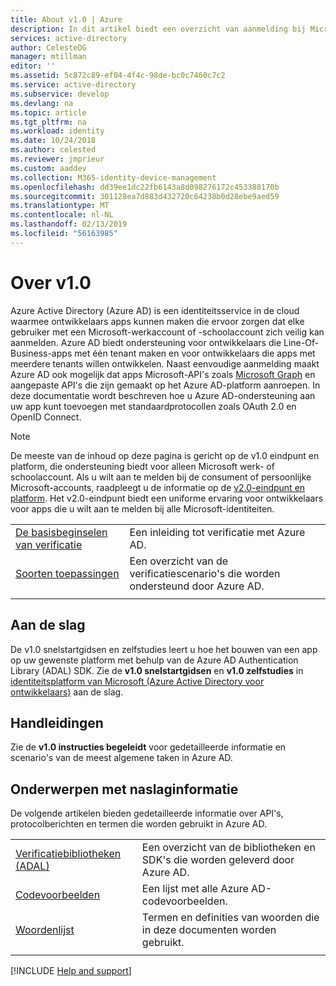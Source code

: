 ```yaml
---
title: About v1.0 | Azure
description: In dit artikel biedt een overzicht van aanmelding bij Microsoft werken en schoolaccounts met behulp van de Azure Active Directory v1.0 eindpunt en het platform.
services: active-directory
author: CelesteDG
manager: mtillman
editor: ''
ms.assetid: 5c872c89-ef04-4f4c-98de-bc0c7460c7c2
ms.service: active-directory
ms.subservice: develop
ms.devlang: na
ms.topic: article
ms.tgt_pltfrm: na
ms.workload: identity
ms.date: 10/24/2018
ms.author: celested
ms.reviewer: jmprieur
ms.custom: aaddev
ms.collection: M365-identity-device-management
ms.openlocfilehash: dd39ee1dc22fb6143a8d098276172c453388170b
ms.sourcegitcommit: 301128ea7d883d432720c64238b0d28ebe9aed59
ms.translationtype: MT
ms.contentlocale: nl-NL
ms.lasthandoff: 02/13/2019
ms.locfileid: "56163985"
---
```

# <a name="about-v10"></a>Over v1.0

Azure Active Directory (Azure AD) is een identiteitsservice in de cloud waarmee ontwikkelaars apps kunnen maken die ervoor zorgen dat elke gebruiker met een Microsoft-werkaccount of -schoolaccount zich veilig kan aanmelden. Azure AD biedt ondersteuning voor ontwikkelaars die Line-Of-Business-apps met één tenant maken en voor ontwikkelaars die apps met meerdere tenants willen ontwikkelen. Naast eenvoudige aanmelding maakt Azure AD ook mogelijk dat apps Microsoft-API's zoals [Microsoft Graph](https://docs.microsoft.com/graph/overview) en aangepaste API's die zijn gemaakt op het Azure AD-platform aanroepen. In deze documentatie wordt beschreven hoe u Azure AD-ondersteuning aan uw app kunt toevoegen met standaardprotocollen zoals OAuth 2.0 en OpenID Connect.

> [!NOTE]
> De meeste van de inhoud op deze pagina is gericht op de v1.0 eindpunt en platform, die ondersteuning biedt voor alleen Microsoft werk- of schoolaccount. Als u wilt aan te melden bij de consument of persoonlijke Microsoft-accounts, raadpleegt u de informatie op de [v2.0-eindpunt en platform](v2-overview.md). Het v2.0-eindpunt biedt een uniforme ervaring voor ontwikkelaars voor apps die u wilt aan te melden bij alle Microsoft-identiteiten.

| | |
| --- | --- |
|[De basisbeginselen van verificatie](authentication-scenarios.md) | Een inleiding tot verificatie met Azure AD. |
|[Soorten toepassingen](app-types.md) | Een overzicht van de verificatiescenario's die worden ondersteund door Azure AD. |
| | |

## <a name="get-started"></a>Aan de slag

De v1.0 snelstartgidsen en zelfstudies leert u hoe het bouwen van een app op uw gewenste platform met behulp van de Azure AD Authentication Library (ADAL) SDK. Zie de **v1.0 snelstartgidsen** en **v1.0 zelfstudies** in [identiteitsplatform van Microsoft (Azure Active Directory voor ontwikkelaars)](index.yml) aan de slag.

## <a name="how-to-guides"></a>Handleidingen

Zie de **v1.0 instructies begeleidt** voor gedetailleerde informatie en scenario's van de meest algemene taken in Azure AD.

## <a name="reference-topics"></a>Onderwerpen met naslaginformatie

De volgende artikelen bieden gedetailleerde informatie over API's, protocolberichten en termen die worden gebruikt in Azure AD.

|                                                                                   | |
| ----------------------------------------------------------------------------------| --- |
| [Verificatiebibliotheken (ADAL)](active-directory-authentication-libraries.md)   | Een overzicht van de bibliotheken en SDK's die worden geleverd door Azure AD. |
| [Codevoorbeelden](sample-v1-code.md)                                  | Een lijst met alle Azure AD-codevoorbeelden. |
| [Woordenlijst](developer-glossary.md)                                      | Termen en definities van woorden die in deze documenten worden gebruikt. |
|  |  |


[!INCLUDE [Help and support](../../../includes/active-directory-develop-help-support-include.md)]
